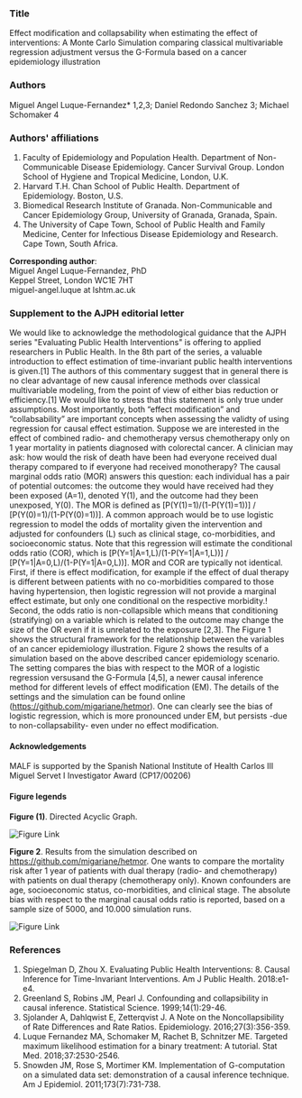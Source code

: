 ### Title  
Effect modification and collapsability when estimating the effect of interventions: A Monte Carlo Simulation comparing classical multivariable regression adjustment versus the G-Formula based on a cancer epidemiology illustration  

### Authors
Miguel Angel Luque-Fernandez* 1,2,3; Daniel Redondo Sanchez 3; Michael Schomaker 4    

### Authors' affiliations  
1. Faculty of Epidemiology and Population Health. Department of Non-Communicable Disease Epidemiology. Cancer Survival Group. London School of Hygiene and Tropical Medicine, London, U.K.    
2. Harvard T.H. Chan School of Public Health. Department of Epidemiology. Boston, U.S.    
3. Biomedical Research Institute of Granada. Non-Communicable and Cancer Epidemiology Group, University of Granada, Granada, Spain.  
4. The University of Cape Town, School of Public Health and Family Medicine, Center for Infectious Disease Epidemiology and Research. Cape Town, South Africa.  

**Corresponding author**:  
Miguel Angel Luque-Fernandez, PhD  
Keppel Street, London WC1E 7HT    
miguel-angel.luque at lshtm.ac.uk  

### Supplement to the AJPH editorial letter
We would like to acknowledge the methodological guidance that the AJPH series "Evaluating Public Health Interventions" is offering to applied researchers in Public Health. In the 8th part of the series, a valuable introduction to effect estimation of time-invariant public health interventions is given.[1] The authors of this commentary suggest that in general there is no clear advantage of new causal inference methods over classical multivariable modeling, from the point of view of either bias reduction or efficiency.[1] We would like to stress that this statement is only true under assumptions. Most importantly, both “effect modification” and “collabsability” are important concepts when assessing the validty of using regression for causal effect estimation. Suppose we are interested in the effect of combined radio- and chemotherapy  versus chemotherapy only on 1 year mortality in patients diagnosed with colorectal cancer. A clinician may ask: how would the risk of death have been had everyone received dual therapy compared to if everyone had received monotherapy? The causal marginal odds ratio (MOR) answers this question: each individual has a pair of potential outcomes: the outcome they would have received had they been exposed (A=1), denoted Y(1), and the outcome had they been unexposed, Y(0). The MOR is defined as [P(Y(1)=1)/(1-P(Y(1)=1))] / [P(Y(0)=1)/(1-P(Y(0)=1))]. A common approach would be to use logistic regression to model the odds of mortality given the intervention and adjusted for confounders (L) such as clinical stage, co-morbidities, and socioeconomic status. Note that this regression will estimate the conditional odds ratio (COR), which is [P(Y=1|A=1,L)/(1-P(Y=1|A=1,L))] / [P(Y=1|A=0,L)/(1-P(Y=1|A=0,L))]. MOR and COR are typically not identical. First, if there is effect modification, for example if the effect of dual therapy is different between patients with no co-morbidities compared to those having hypertension, then logistic regression will not provide a marginal effect estimate, but only one conditional on the respective morbidity.! Second, the odds ratio is non-collapsible which means that conditioning (stratifying) on a variable which is related to the outcome may change the size of the OR even if it is unrelated to the exposure [2,3]. The Figure 1 shows the structural framework for the relationship between the variables of an cancer epidemiology illustration. Figure 2 shows the results of a simulation based on the above described cancer epidemiology scenario. The setting compares the bias with respect to the MOR of a logistic regression versusand the G-Formula [4,5], a newer causal inference method for different levels of effect modification (EM). The details of the settings and the simulation can be found online (https://github.com/migariane/hetmor). One can clearly see the bias of logistic regression, which is more pronounced under EM, but persists -due to non-collapsability- even under no effect modification.  

#### Acknowledgements
MALF is supported by the Spanish National Institute of Health Carlos III Miguel Servet I Investigator Award (CP17/00206)  

#### Figure legends
**Figure (1)**. Directed Acyclic Graph.  

![Figure Link](https://github.com/migariane/hetmor/blob/master/Figure1.png)  

**Figure 2**.  Results from the simulation described on https://github.com/migariane/hetmor. One wants to compare the mortality risk after 1 year of patients with dual therapy (radio- and chemotherapy) with patients on dual therapy (chemotherapy only). Known confounders are age, socioeconomic status, co-morbidities, and clinical stage. The absolute bias with respect to the marginal causal odds ratio is reported, based on a sample size of 5000, and 10.000 simulation runs.   

![Figure Link](https://github.com/migariane/hetmor/blob/master/Figure2.png)  

### References
1.	Spiegelman D, Zhou X. Evaluating Public Health Interventions: 8. Causal Inference for Time-Invariant Interventions. Am J Public Health. 2018:e1-e4.  
2.	Greenland S, Robins JM, Pearl J. Confounding and collapsibility in causal inference. Statistical Science. 1999;14(1):29-46.  
3.	Sjolander A, Dahlqwist E, Zetterqvist J. A Note on the Noncollapsibility of Rate Differences and Rate Ratios. Epidemiology. 2016;27(3):356-359.  
4.	Luque Fernandez MA, Schomaker M, Rachet B, Schnitzer ME. Targeted maximum likelihood estimation for a binary treatment: A tutorial. Stat Med. 2018;37:2530-2546.  
5.	Snowden JM, Rose S, Mortimer KM. Implementation of G-computation on a simulated data set: demonstration of a causal inference technique. Am J Epidemiol. 2011;173(7):731-738.  

